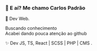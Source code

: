  ### 👋 E aí? Me chamo Carlos Padrão<br> 
💬 Dev Web.<br>

 Buscando conhecimento <br>
 Acabei dando pouca atenção ao github <br>


✨ Dev JS, TS, React | SCSS | PHP | CMS .<br>


<!--
**CarlosPadrao/CarlosPadrao** is a ✨ _special_ ✨ repository because its `README.md` (this file) appears on your GitHub profile.

Here are some ideas to get you started:

- 🔭 I’m currently working on ...
- 🌱 I’m currently learning ...
- 👯 I’m looking to collaborate on ...
- 🤔 I’m looking for help with ...
- 💬 Ask me about ...
- 📫 How to reach me: ...
- 😄 Pronouns: ...
- ⚡ Fun fact: ...
-->
